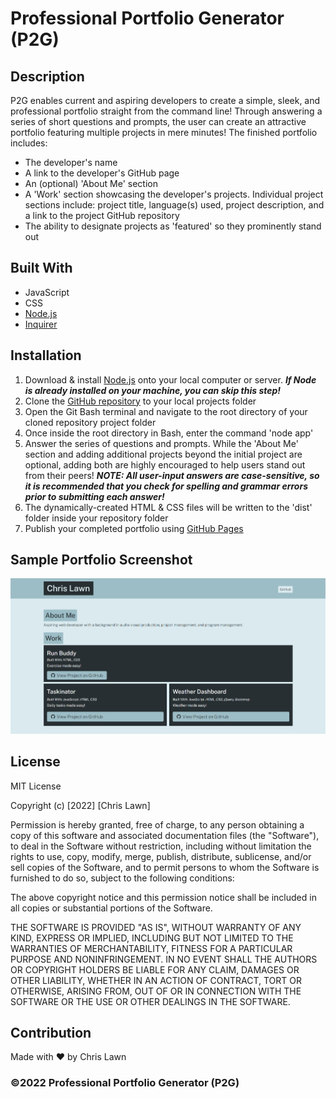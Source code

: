 # Professional Portfolio Generator (P2G)

## Description

P2G enables current and aspiring developers to create a simple, sleek, and professional portfolio straight from the command line! Through answering a series of short questions and prompts, the user can create an attractive portfolio featuring multiple projects in mere minutes!  The finished portfolio includes:
* The developer's name
* A link to the developer's GitHub page
* An (optional) 'About Me' section
* A 'Work' section showcasing the developer's projects. Individual project sections include: project title, language(s) used, project description, and a link to the project GitHub repository
* The ability to designate projects as 'featured' so they prominently stand out

## Built With

* JavaScript
* CSS
* [Node.js](https://nodejs.org/en/)
* [Inquirer](https://www.npmjs.com/package/inquirer)

## Installation

1. Download & install [Node.js](https://nodejs.org/en/download/) onto your local computer or server.
***If Node is already installed on your machine, you can skip this step!***
2. Clone the [GitHub repository](https://github.com/ChristopherLawn/portfolio-generator) to your local projects folder
3. Open the Git Bash terminal and navigate to the root directory of your cloned repository project folder
4. Once inside the root directory in Bash, enter the command 'node app'
5. Answer the series of questions and prompts.  While the 'About Me' section and adding additional projects beyond the initial project are optional, adding both are highly encouraged to help users stand out from their peers!
***NOTE: All user-input answers are case-sensitive, so it is recommended that you check for spelling and grammar errors prior to submitting each answer!*** 
6. The dynamically-created HTML & CSS files will be written to the 'dist' folder inside your repository folder
7. Publish your completed portfolio using [GitHub Pages](https://docs.github.com/en/pages/getting-started-with-github-pages/creating-a-github-pages-site)

## Sample Portfolio Screenshot

![sample portfolio screenshot](./assets/SamplePortfolio.png)

## License

MIT License

Copyright (c) [2022] [Chris Lawn]

Permission is hereby granted, free of charge, to any person obtaining a copy
of this software and associated documentation files (the "Software"), to deal
in the Software without restriction, including without limitation the rights
to use, copy, modify, merge, publish, distribute, sublicense, and/or sell
copies of the Software, and to permit persons to whom the Software is
furnished to do so, subject to the following conditions:

The above copyright notice and this permission notice shall be included in all
copies or substantial portions of the Software.

THE SOFTWARE IS PROVIDED "AS IS", WITHOUT WARRANTY OF ANY KIND, EXPRESS OR
IMPLIED, INCLUDING BUT NOT LIMITED TO THE WARRANTIES OF MERCHANTABILITY,
FITNESS FOR A PARTICULAR PURPOSE AND NONINFRINGEMENT. IN NO EVENT SHALL THE
AUTHORS OR COPYRIGHT HOLDERS BE LIABLE FOR ANY CLAIM, DAMAGES OR OTHER
LIABILITY, WHETHER IN AN ACTION OF CONTRACT, TORT OR OTHERWISE, ARISING FROM,
OUT OF OR IN CONNECTION WITH THE SOFTWARE OR THE USE OR OTHER DEALINGS IN THE
SOFTWARE.

## Contribution
Made with ❤️ by Chris Lawn

### ©️2022 Professional Portfolio Generator (P2G)
